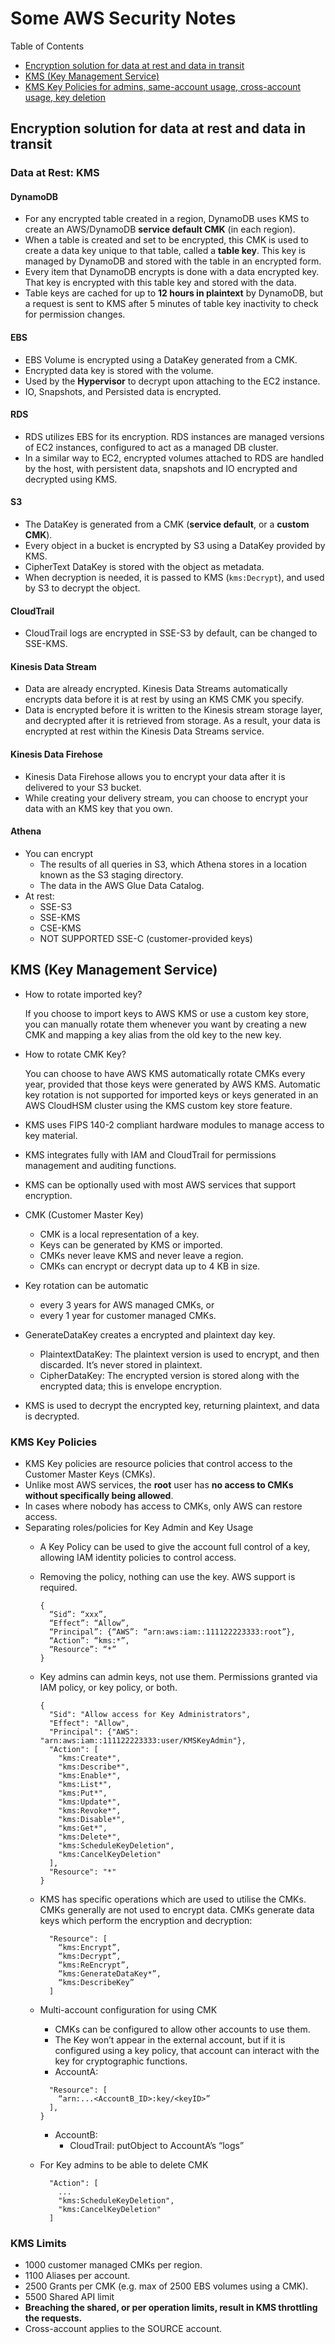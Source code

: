 # Some AWS Security Notes

Table of Contents

- [Encryption solution for data at rest and data in transit](#encryption-solution-for-data-at-rest-and-data-in-transit)
- [KMS (Key Management Service)](#kms-key-management-service)
- [KMS Key Policies for admins, same-account usage, cross-account usage, key deletion](#kms-key-policies)


## Encryption solution for data at rest and data in transit

### Data at Rest: KMS

#### DynamoDB
- For any encrypted table created in a region, DynamoDB uses KMS to create an AWS/DynamoDB **service default CMK** (in
  each region).
- When a table is created and set to be encrypted, this CMK is used to create a data key unique to that table, called
  a **table key**. This key is managed by DynamoDB and stored with the table in an encrypted form.
- Every item that DynamoDB encrypts is done with a data encrypted key. That key is encrypted with this table key and
  stored with the data.
- Table keys are cached for up to **12 hours in plaintext** by DynamoDB, but a request is sent to KMS after 5 minutes
  of table key inactivity to check for permission changes.

#### EBS
- EBS Volume is encrypted using a DataKey generated from a CMK.
- Encrypted data key is stored with the volume.
- Used by the **Hypervisor** to decrypt upon attaching to the EC2 instance.
- IO, Snapshots, and Persisted data is encrypted.

#### RDS
- RDS utilizes EBS for its encryption. RDS instances are managed versions of EC2 instances, configured to act as a
  managed DB cluster. 
- In a similar way to EC2, encrypted volumes attached to RDS are handled by the host, with persistent data, snapshots
  and IO encrypted and decrypted using KMS.

#### S3
- The DataKey is generated from a CMK (**service default**, or a **custom CMK**).
- Every object in a bucket is encrypted by S3 using a DataKey provided by KMS.
- CipherText DataKey is stored with the object as metadata.
- When decryption is needed, it is passed to KMS (`kms:Decrypt`), and used by S3 to decrypt the object.

#### CloudTrail
- CloudTrail logs are encrypted in SSE-S3 by default, can be changed to SSE-KMS.

#### Kinesis Data Stream
- Data are already encrypted.  Kinesis Data Streams automatically encrypts data before it is at rest by using an KMS
  CMK you specify. 
- Data is encrypted before it is written to the Kinesis stream storage layer, and decrypted after it is retrieved from
  storage. As a result, your data is encrypted at rest within the Kinesis Data Streams service.

#### Kinesis Data Firehose
- Kinesis Data Firehose allows you to encrypt your data after it is delivered to your S3 bucket. 
- While creating your delivery stream, you can choose to encrypt your data with an KMS key that you own.

#### Athena
- You can encrypt
    - The results of all queries in S3, which Athena stores in a location known as the S3 staging directory. 
    - The data in the AWS Glue Data Catalog. 
- At rest:
    - SSE-S3
    - SSE-KMS 
    - CSE-KMS 
    - NOT SUPPORTED SSE-C (customer-provided keys)


## KMS (Key Management Service)

- How to rotate imported key?
  
  If you choose to import keys to AWS KMS or use a custom key store, you can manually rotate them whenever you want
  by creating a new CMK and mapping a key alias from the old key to the new key.
  
- How to rotate CMK Key?

  You can choose to have AWS KMS automatically rotate CMKs every year, provided that those keys were generated by AWS
  KMS. 
  Automatic key rotation is not supported for imported keys or keys generated in an AWS CloudHSM cluster using the KMS
  custom key store feature. 

- KMS uses FIPS 140-2 compliant hardware modules to manage access to key material.
- KMS integrates fully with IAM and CloudTrail for permissions management and auditing functions.
- KMS can be optionally used with most AWS services that support encryption.
- CMK (Customer Master Key)
  - CMK is a local representation of a key.
  - Keys can be generated by KMS or imported.
  - CMKs never leave KMS and never leave a region.
  - CMKs can encrypt or decrypt data up to 4 KB in size.
- Key rotation can be automatic 
  - every 3 years for AWS managed CMKs, or
  - every 1 year for customer managed CMKs.
- GenerateDataKey creates a encrypted and plaintext day key. 
  - PlaintextDataKey: The plaintext version is used to encrypt, and then discarded. It’s never stored in plaintext.
  - CipherDataKey: The encrypted version is stored along with the encrypted data; this is envelope encryption.
- KMS is used to decrypt the encrypted key, returning plaintext, and data is decrypted.

### KMS Key Policies

- KMS Key policies are resource policies that control access to the Customer Master Keys (CMKs).
- Unlike most AWS services, the **root** user has **no access to CMKs without specifically being allowed**.
- In cases where nobody has access to CMKs, only AWS can restore access.
- Separating roles/policies for Key Admin and Key Usage
  - A Key Policy can be used to give the account full control of a key, allowing IAM identity policies to control
    access.
  - Removing the policy, nothing can use the key. AWS support is required.
  
    ```
    {
      “Sid”: “xxx”,
      “Effect”: “Allow”,
      “Principal”: {“AWS”: “arn:aws:iam::111122223333:root”},
      “Action”: “kms:*”,
      “Resource”: “*”
    }
    ```
  - Key admins can admin keys, not use them. Permissions granted via IAM policy, or key policy, or both.
    ```
    {
      "Sid": "Allow access for Key Administrators",
      "Effect": "Allow",
      "Principal": {"AWS": "arn:aws:iam::111122223333:user/KMSKeyAdmin"},
      "Action": [
        "kms:Create*",
        "kms:Describe*",
        "kms:Enable*",
        "kms:List*",
        "kms:Put*",
        "kms:Update*",
        "kms:Revoke*",
        "kms:Disable*",
        "kms:Get*",
        "kms:Delete*",
        "kms:ScheduleKeyDeletion",
        "kms:CancelKeyDeletion"
      ],
      "Resource": "*"
    }
    ```
  - KMS has specific operations which are used to utilise the CMKs.  CMKs generally are not used to encrypt data. 
    CMKs generate data keys which perform the encryption and decryption:
    ```
      "Resource": [
        “kms:Encrypt”,
        “kms:Decrypt”,
        “kms:ReEncrypt”,
        “kms:GenerateDataKey*”,
        “kms:DescribeKey”
      ]
    ```
  - Multi-account configuration for using CMK
    - CMKs can be configured to allow other accounts to use them.
    - The Key won’t appear in the external account, but if it is configured using a key policy, that account can
      interact with the key for cryptographic functions.
    - AccountA:
    ```
      "Resource": [
        “arn:...<AccountB_ID>:key/<keyID>”
      ],
    }
    ```
    - AccountB:
      - CloudTrail: putObject to AccountA’s “logs” 
  - For Key admins to be able to delete CMK
    ```
      "Action": [
        ...
        "kms:ScheduleKeyDeletion",
        "kms:CancelKeyDeletion"
      ]
    ```

### KMS Limits
- 1000 customer managed CMKs per region.
- 1100 Aliases per account.
- 2500 Grants per CMK (e.g. max of 2500 EBS volumes using a CMK).
- 5500 Shared API limit
- **Breaching the shared, or per operation limits, result in KMS throttling the requests.**
- Cross-account applies to the SOURCE account.

